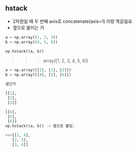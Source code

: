 

## hstack
- 2차원일 때 두 번째 axis로 concatenate(axis=1) 이랑 똑같음요
- 옆으로 붙이는 거

```python
a = np.array((1, 2, 3))
b = np.array((4, 5, 6))

np.hstack((a, b))
```
>>> array([1, 2, 3, 4, 5, 6])


```python
a = np.array([[1], [2], [3]])
b = np.array([[4], [5], [6]])

생긴거

[[1],
 [2],
 [3]]

[[4],
 [5],
 [6]]
np.hstack((a, b)) -> 옆으로 붙임.
```

```python
>>>[[1, 4],
   [2, 5],
   [3, 6]]

```
